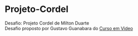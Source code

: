# Projeto-Cordel
Desafio: Projeto Cordel de Milton Duarte <br>
Desafio proposto por Gustavo Guanabara do <a href="https://www.cursoemvideo.com/"> Curso em Video</a>
